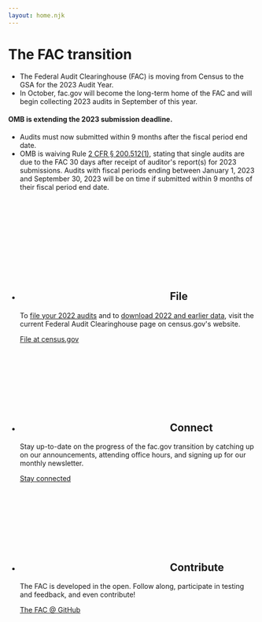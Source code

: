 ```yaml
---
layout: home.njk
---
```


# The FAC transition

* The Federal Audit Clearinghouse (FAC) is moving from Census to the GSA for the 2023 Audit Year.
* In October, fac.gov will become the long-term home of the FAC and will begin collecting 2023 audits in September of this year.

<div
  class="usa-summary-box"
  role="region"
  aria-labelledby="summary-box-key-information"
>
  <div class="usa-summary-box__body">
    <h4 class="usa-summary-box__heading" id="summary-box-key-information">
OMB is extending the 2023 submission deadline.</h4>
    <div class="usa-summary-box__text">
      <ul class="usa-list">
      <li> Audits must now submitted within 9 months after the fiscal period end date.</li>
        <li>
        OMB is waiving Rule <a href="https://www.ecfr.gov/current/title-2/subtitle-A/chapter-II/part-200/subpart-F#p-200.512(a)(1)">2 CFR &sect; 200.512(1)</a>, stating that single audits are due to the FAC 30 days after receipt of auditor's report(s) for 2023 submissions. Audits with fiscal periods ending between January 1, 2023 and September 30, 2023 will be on time if submitted within 9 months of their fiscal period end date.    
        </li>
      </ul>
    </div>
  </div>
</div>


<div style="padding-top: 2em;">
<ul class="usa-card-group">
  <li class="usa-card tablet:grid-col-4">
    <div class="usa-card__container">
      <div class="usa-card__header">
        <h2 class="usa-card__heading"><svg class="usa-icon" aria-hidden="true" focusable="false" role="img">
        <use xlink:href="/assets/img/sprite.svg#notifications_active"></use>
      </svg> File</h2>
      </div>
      <div class="usa-card__body">
        <p>
          To <a href="https://facweb.census.gov/uploadpdf.aspx">file your 2022 audits</a> and to <a href="https://facdissem.census.gov/Main.aspx">download 2022 and earlier data</a>, visit the current Federal Audit Clearinghouse page on census.gov's website.  
        </p>
      </div>
      <div class="usa-card__footer">
        <a href="https://facweb.census.gov/uploadpdf.aspx">File at census.gov</a>
      </div>
    </div>
  </li>
  <li class="usa-card tablet:grid-col-4">
    <div class="usa-card__container">
      <div class="usa-card__header">
        <h2 class="usa-card__heading"><svg class="usa-icon" aria-hidden="true" focusable="false" role="img">
        <use xlink:href="/assets/img/sprite.svg#connect_without_contact"></use>
      </svg> Connect</h2>
      </div>
      <div class="usa-card__body">
        <p>
          Stay up-to-date on the progress of the fac.gov transition by catching up on our announcements, attending office hours, and signing up for our monthly newsletter.
        </p>
      </div>
      <div class="usa-card__footer">
        <a href="stay-connected/">Stay connected</a>
      </div>
    </div>
  </li>
  </ul>
  <ul class="usa-card-group">

  <li class="usa-card tablet:grid-col-4">
    <div class="usa-card__container">
      <div class="usa-card__header">
        <h2 class="usa-card__heading"><svg class="usa-icon" aria-hidden="true" focusable="false" role="img">
        <use xlink:href="/assets/img/sprite.svg#github"></use>
      </svg> Contribute</h2>
      </div>
      <div class="usa-card__body">
        <p>
          The FAC is developed in the open. Follow along, participate in testing and feedback, and even contribute!
        </p>
      </div>
      <div class="usa-card__footer">
        <a href="https://github.com/GSA-TTS/FAC/">The FAC @ GitHub</a>
      </div>
    </div>
  </li>
</ul>
</div>

<!-- 
Stay up-to-date on the progress of the fac.gov transition by signing up for our monthly newsletter.
-->

<!-- 
* AmeriCorps is the first external partner to use the new data dissemination API built by our FAC engineers.
* We've introduced [GitHub FAC Discussions](https://github.com/GSA-TTS/FAC/discussions) to communicate with developers who are using the FAC API in their work. The GitHub site is primarily for a tech audience to ask questions, share ideas, and engage with other community members. It's open to federal employees and contractors. Be sure to review and abide by the code of conduct.
* We're wrapping up user research with Audit Resolution Officials, where we interviewed 18 individuals from 12 different agencies. The conversations were invaluable and provided insights into how FAC's data dissemination tools are being used and will help guide our future design processes.
* We're working with grantee and audit organizations like the American Institute of Certified Public Accountants, the National Association of State Auditors, Comptrollers and Treasurers, the National Grants Management Association, and GRANTS.GOV to keep all stakeholders informed regarding the FAC transition.

You can also read more from the project team on [our GitHub repository](https://github.com/GSA-TTS/FAC/wiki) or on this website.
-->
